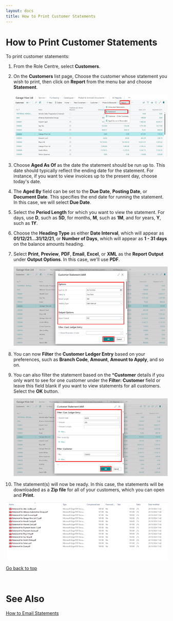 ```yaml
---
layout: docs
title: How to Print Customer Statements
---
```


<a name="top"></a>

# How to Print Customer Statements
To print customer statements:
1. From the Role Centre, select **Customers**.
2. On the **Customers** list page, Choose the customer whose statement you wish to print, then click on **Report** from the menu bar and choose **Statement**.

   ![](media/garagehive-customer-statements-print1.png)

3. Choose **Aged As Of** as the date the statement should be run up to. This date should typically reflect the ending date for the statement. For instance, if you want to view invoices up to the present day, choose today's date.
4. The **Aged By** field can be set to the **Due Date**, **Posting Date**, or **Document Date**. This specifies the end date for running the statement. In this case, we will select **Due Date**.
5. Select the **Period Length** for which you want to view the statement. For days, use **D**, such as **5D**, for months, **M**, such as **1M**, and for years, **Y**, such as **1Y**.
6. Choose the **Heading Type** as either **Date Interval**, which will appear as **01/12/21...31/12/21**, or **Number of Days**, which will appear as **1 - 31 days** on the balance amounts heading.
7. Select **Print**, **Preview**, **PDF**, **Email**, **Excel**, or **XML** as the **Report Output** under **Output Options**. In this case, we'll use **PDF**.

   ![](media/garagehive-customer-statements-print2.png)

8. You can now **Filter** the **Customer Ledger Entry** based on your preferences, such as **Branch Code**, **Amount**, **Amount to Apply**, and so on.
9. You can also filter the statement based on the ***Customer** details if you only want to see for one customer under the **Filter: Customer** field or leave this field blank if you want to view statements for all customers. Select the **OK** button.

   ![](media/garagehive-customer-statements-print3.png)

10. The statement(s) will now be ready. In this case, the statements will be downloaded as a **Zip file** for all of your customers, which you can open and **Print**.

   ![](media/garagehive-customer-statements-print4.png)


[Go back to top](#top)

<br>

# See Also
[How to Email Statements](/docs/garagehive-statements-how-to-email.html "How to email Statements")
